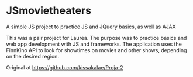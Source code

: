 # JSmovietheaters
A simple JS project to practice JS and JQuery basics, as well as AJAX

This was a pair project for Laurea. The purpose was to practice basics and web app development with JS and frameworks.
The application uses the FinnKino API to look for showtimes on movies and other shows, depending on the desired region.

Original at https://github.com/kissakalae/Proja-2
